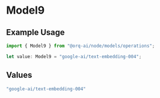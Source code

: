 # Model9

## Example Usage

```typescript
import { Model9 } from "@orq-ai/node/models/operations";

let value: Model9 = "google-ai/text-embedding-004";
```

## Values

```typescript
"google-ai/text-embedding-004"
```